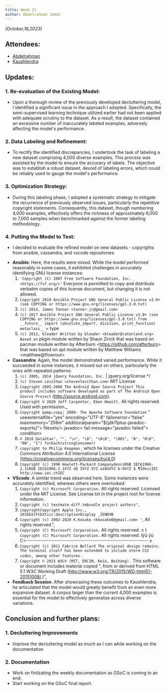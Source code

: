 ```yaml
---
title: Week 21
author: Abdelrahman Jamal
---
```

<!--
SPDX-License-Identifier: CC-BY-SA-4.0

SPDX-FileCopyrightText: 2023 Abdelrahman Jamal <abdelrahmanjamal5565@gmail.com>
-->

*(October,18,2023)*

## Attendees:

* [Abdelrahman](https://github.com/Hero2323)
* [Kaushlendra](https://github.com/Kaushl2208)


## Updates:

### 1. **Re-evaluation of the Existing Model**:
  * Upon a thorough review of the previously developed decluttering model, I identified a significant issue in the approach I adopted. Specifically, the semi-supervised learning technique utilized earlier had not been applied with adequate scrutiny to the dataset. As a result, the dataset contained an excessive number of inaccurately labeled examples, adversely affecting the model's performance.

### 2. **Data Labeling and Refinement**:
  * To rectify the identified discrepancies, I undertook the task of labeling a new dataset comprising 4,000 diverse examples. This process was assisted by the model to ensure the accuracy of labels. The objective was to establish a robust dataset, devoid of labeling errors, which could be reliably used to gauge the model's performance.

### 3. **Optimization Strategy**:
  * During this labeling phase, I adopted a systematic strategy to mitigate the recurrence of previously observed issues, particularly the repetitive copyright statements. Consequently, this dataset, though numbering 4,000 examples, effectively offers the richness of approximately 6,000 to 7,000 samples when benchmarked against the former labeling methodology.

### 4. **Putting the Model to Test**:
  * I decided to evaluate the refined model on new datasets - copyrights from ansible, cassandra, and vscode repositories:
   - **Ansible**: Here, the results were mixed. While the model performed reasonably in some cases, it exhibited challenges in accurately identifying GNU license instances:
      1. `'Copyright (C) 2007 Free Software Foundation, Inc. <https://fsf.org/>'` Everyone is permitted to copy and distribute verbatim copies of this license document, but changing it is not allowed.
      2. `Copyright 2019 Ansible Project GNU General Public License v3.0+ (see COPYING or https://www.gnu.org/licenses/gpl-3.0.txt)`
      3. `(c) 2014, James Tanner <tanner.jc@gmail.com>`
      4. `(c) 2017 Ansible Project GNU General Public License v3.0+ (see COPYING or https://www.gnu.org/licenses/gpl-3.0.txt) from __future__ import (absolute_import, division, print_function) metaclass__` = type
      5. `(c) 2013, bleader Written by bleader <bleader@ratonland.org> Based on` pkgin module written by Shaun Zinck 
         that was based on pacman module written by Afterburn &lt;https://github.com/afterburn&gt; that was based on apt 
         module written by Matthew Williams \<matthew@flowrout\>
   - **Cassandra**: Again, the model demonstrated varied performance. While it succeeded in some instances, it missed out on others, particularly the ones with repeated patterns:
      1. `(c) 2005, 2014 jQuery Foundation, Inc.` | jquery.org/license */
      2. `(c) Steven Levithan <stevenlevithan.com>` MIT License
      3. `Copyright 2005-2008 The Android Open Source Project This product includes software developed as part of The Android Open Source Project` (http://source.android.com).
      4. `Copyright © 2020 Jeff Carpenter, Eben Hewitt.` All rights reserved. Used with permission._ 
      5. `Copyright &amp;copy; 2009- The Apache Software Foundation` " useexternalfile="yes" encoding="UTF-8" 
         failonerror="false" maxmemory="256m" additionalparam="$\{jdk11plus-javadoc-exports\}"> filesets/> javadoc> 
         fail message="javadoc failed"> condition>
      6. `© 2018 DataStax", "", "\n", "\0", "\0\0", "\001", "0", "0\0", "00", "1") forEach(stringConsumer)` 
      7. `copyright to Philip Koopman` , which he licenses under the Creative Commons Attribution 4.0 International License (https://creativecommons.org/licenses/by/4.0)
      8. `Copyright (c) 1998 Hewlett-Packard CompanydescsRGB IEC61966-2.1sRGB IEC61966-2.1XYZ óQ ÌXYZ XYZ o¢8õXYZ b·ÚXYZ $ ¶ÏdescIEC http://www.iec.chIEC`
   - **VScode**: A similar trend was observed here. Some instances were accurately identified, whereas others were overlooked:
      1. `Copyright (c) Microsoft Corporation.` All rights reserved. Licensed under the MIT License. See License.txt in the project root for license information.
      2. `Copyright (c) textmate-diff.tmbundle project authors",`
      3. `copyrightCopyright Apple Inc., 2016Èô(FtEXticc:descriptionDisplay ¸IEND®B`
      4. `Copyright (c) 2002-2020 K.Kosako <kkosako0@gmail.com> "`, All rights reserved.",
      5. `Copyright (C) Microsoft Corporation.` All rights reserved. ± t `Copyright (C) Microsoft Corporation.` All rights reserved. lÿü ÿü C=------------------------------------------------------------- ±
      6. `Copyright (c) 2011 Fabrice Bellard The original design remains. The terminal itself has been extended to include xterm CSI codes, among other features` .
      7. `Copyright © 2015 W3C® (MIT, ERCIM, Keio, Beihang)` . This software or document includes material copied ", from or derived from HTML 5.1 W3C Working Draft (http://www.w3.org/TR/2015/WD-html51-20151008/.)",
   - **Feedback Session**: After showcasing these outcomes to Kaushlendra, he articulated that the model would greatly benefit from an even more expansive dataset. A corpus larger than the current 4,000 examples is essential for the model to effectively generalize across diverse variations.

## Conclusion and further plans:

### 1. Decluttering Improvements
- Improve the decluttering model as much as I can while working on the documentation

### 2. Documentation
- Work on finilzating the weekly documentation as GSoC is coming to an end.
- Start working on the GSoC final report.
